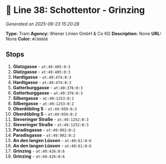 # 🚊 Line 38: Schottentor - Grinzing

*Generated on 2025-06-23 15:20:28*

**Type:** Tram
**Agency:** Wiener Linien GmbH & Co KG
**Description:** None
**URL:** None
**Color:** `#C00808`

## Stops

1. **Glatzgasse** - `at:49:405:0:3`
2. **Glatzgasse** - `at:49:405:0:3`
3. **Hardtgasse** - `at:49:474:0:3`
4. **Hardtgasse** - `at:49:474:0:3`
5. **Gatterburggasse** - `at:49:376:0:3`
6. **Gatterburggasse** - `at:49:376:0:3`
7. **Silbergasse** - `at:49:1253:0:2`
8. **Silbergasse** - `at:49:1253:0:2`
9. **Oberdöbling S** - `at:49:959:0:2`
10. **Oberdöbling S** - `at:49:959:0:2`
11. **Sieveringer Straße** - `at:49:1252:0:3`
12. **Sieveringer Straße** - `at:49:1252:0:3`
13. **Paradisgasse** - `at:49:992:0:2`
14. **Paradisgasse** - `at:49:992:0:2`
15. **An den langen Lüssen** - `at:49:61:0:6`
16. **An den langen Lüssen** - `at:49:61:0:6`
17. **Grinzing** - `at:49:426:0:6`
18. **Grinzing** - `at:49:426:0:6`
